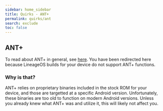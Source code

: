 ```yaml
---
sidebar: home_sidebar
title: Quirks - ANT+
permalink: quirks/ant
search: exclude
toc: false
---
```


## ANT+

To read about ANT+ in general, see [here](https://en.wikipedia.org/wiki/ANT_(network)).
You have been redirected here because LineageOS builds for your device do not support ANT+ functions.

### Why is that?

ANT+ relies on proprietary binaries included in the stock ROM for your device, and those are targetted at a specific Android version.
Unfortunately, these binaries are too old to function on modern Android versions.
Unless you already knew what ANT+ was and utilize it, this will likely not affect you.
